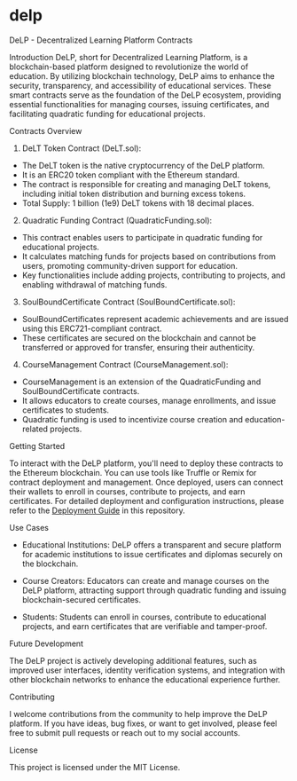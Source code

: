 # delp
DeLP - Decentralized Learning Platform Contracts

Introduction
DeLP, short for Decentralized Learning Platform, is a blockchain-based platform designed to revolutionize the world of education. By utilizing blockchain technology, DeLP aims to enhance the security, transparency, and accessibility of educational services. These smart contracts serve as the foundation of the DeLP ecosystem, providing essential functionalities for managing courses, issuing certificates, and facilitating quadratic funding for educational projects.

Contracts Overview

1. DeLT Token Contract (DeLT.sol):

- The DeLT token is the native cryptocurrency of the DeLP platform.
- It is an ERC20 token compliant with the Ethereum standard.
- The contract is responsible for creating and managing DeLT tokens, including initial token distribution and burning excess tokens.
- Total Supply: 1 billion (1e9) DeLT tokens with 18 decimal places.

2. Quadratic Funding Contract (QuadraticFunding.sol):

- This contract enables users to participate in quadratic funding for educational projects.
- It calculates matching funds for projects based on contributions from users, promoting community-driven support for education.
- Key functionalities include adding projects, contributing to projects, and enabling withdrawal of matching funds.

3. SoulBoundCertificate Contract (SoulBoundCertificate.sol):

- SoulBoundCertificates represent academic achievements and are issued using this ERC721-compliant contract.
- These certificates are secured on the blockchain and cannot be transferred or approved for transfer, ensuring their authenticity.

4. CourseManagement Contract (CourseManagement.sol):

- CourseManagement is an extension of the QuadraticFunding and SoulBoundCertificate contracts.
- It allows educators to create courses, manage enrollments, and issue certificates to students.
- Quadratic funding is used to incentivize course creation and education-related projects.

Getting Started

To interact with the DeLP platform, you'll need to deploy these contracts to the Ethereum blockchain. You can use tools like Truffle or Remix for contract deployment and management. Once deployed, users can connect their wallets to enroll in courses, contribute to projects, and earn certificates.
For detailed deployment and configuration instructions, please refer to the [Deployment Guide](deployment-guide.md) in this repository.

Use Cases

- Educational Institutions: DeLP offers a transparent and secure platform for academic institutions to issue certificates and diplomas securely on the blockchain.

- Course Creators: Educators can create and manage courses on the DeLP platform, attracting support through quadratic funding and issuing blockchain-secured certificates.

- Students: Students can enroll in courses, contribute to educational projects, and earn certificates that are verifiable and tamper-proof.

Future Development

The DeLP project is actively developing additional features, such as improved user interfaces, identity verification systems, and integration with other blockchain networks to enhance the educational experience further.

Contributing

I welcome contributions from the community to help improve the DeLP platform. If you have ideas, bug fixes, or want to get involved, please feel free to submit pull requests or reach out to my social accounts.


License

This project is licensed under the MIT License.

